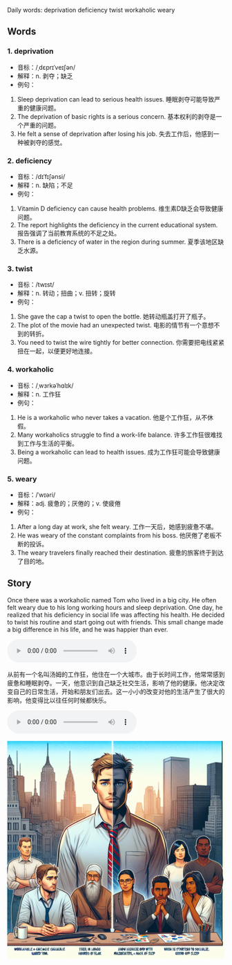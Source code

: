 Daily words: deprivation deficiency twist workaholic weary

## Words
### 1. deprivation
- 音标：/ˌdɛprɪˈveɪʃən/ <span style="cursor: pointer;" onclick="document.getElementById('audio-player-1').play()"><i class="fas fa-volume-up"></i></span>
<audio id="audio-player-1" src="audios/words/deprivation.mp3" style="display:none;"></audio>
- 解释：n. 剥夺；缺乏
- 例句：
1. Sleep deprivation can lead to serious health issues.
   睡眠剥夺可能导致严重的健康问题。
2. The deprivation of basic rights is a serious concern.
   基本权利的剥夺是一个严重的问题。
3. He felt a sense of deprivation after losing his job.
   失去工作后，他感到一种被剥夺的感觉。

### 2. deficiency
- 音标：/dɪˈfɪʃənsi/ <span style="cursor: pointer;" onclick="document.getElementById('audio-player-2').play()"><i class="fas fa-volume-up"></i></span>
<audio id="audio-player-2" src="audios/words/deficiency.mp3" style="display:none;"></audio>
- 解释：n. 缺陷；不足
- 例句：
1. Vitamin D deficiency can cause health problems.
   维生素D缺乏会导致健康问题。
2. The report highlights the deficiency in the current educational system.
   报告强调了当前教育系统的不足之处。
3. There is a deficiency of water in the region during summer.
   夏季该地区缺乏水源。

### 3. twist
- 音标：/twɪst/ <span style="cursor: pointer;" onclick="document.getElementById('audio-player-3').play()"><i class="fas fa-volume-up"></i></span>
<audio id="audio-player-3" src="audios/words/twist.mp3" style="display:none;"></audio>
- 解释：n. 转动；扭曲；v. 扭转；旋转
- 例句：
1. She gave the cap a twist to open the bottle.
   她转动瓶盖打开了瓶子。
2. The plot of the movie had an unexpected twist.
   电影的情节有一个意想不到的转折。
3. You need to twist the wire tightly for better connection.
   你需要把电线紧紧扭在一起，以便更好地连接。

### 4. workaholic
- 音标：/ˌwɜrkəˈhɑlɪk/ <span style="cursor: pointer;" onclick="document.getElementById('audio-player-4').play()"><i class="fas fa-volume-up"></i></span>
<audio id="audio-player-4" src="audios/words/workaholic.mp3" style="display:none;"></audio>
- 解释：n. 工作狂
- 例句：
1. He is a workaholic who never takes a vacation.
   他是个工作狂，从不休假。
2. Many workaholics struggle to find a work-life balance.
   许多工作狂很难找到工作与生活的平衡。
3. Being a workaholic can lead to health issues.
   成为工作狂可能会导致健康问题。

### 5. weary
- 音标：/ˈwɪəri/ <span style="cursor: pointer;" onclick="document.getElementById('audio-player-5').play()"><i class="fas fa-volume-up"></i></span>
<audio id="audio-player-5" src="audios/words/weary.mp3" style="display:none;"></audio>
- 解释：adj. 疲惫的；厌倦的；v. 使疲倦
- 例句：
1. After a long day at work, she felt weary.
   工作一天后，她感到疲惫不堪。
2. He was weary of the constant complaints from his boss.
   他厌倦了老板不断的投诉。
3. The weary travelers finally reached their destination.
   疲惫的旅客终于到达了目的地。

## Story
Once there was a workaholic named Tom who lived in a big city. He often felt weary due to his long working hours and sleep deprivation. One day, he realized that his deficiency in social life was affecting his health. He decided to twist his routine and start going out with friends. This small change made a big difference in his life, and he was happier than ever.

<audio controls>
  <source src="https://files.dwong.top/story/2024-10-18-english.mp3" type="audio/mpeg">
  你的浏览器不支持音频元素。
</audio>
  

从前有一个名叫汤姆的工作狂，他住在一个大城市。由于长时间工作，他常常感到疲惫和睡眠剥夺。一天，他意识到自己缺乏社交生活，影响了他的健康。他决定改变自己的日常生活，开始和朋友们出去。这一小小的改变对他的生活产生了很大的影响，他变得比以往任何时候都快乐。

<audio controls>
  <source src="https://files.dwong.top/story/2024-10-18-chinese.mp3" type="audio/mpeg">
  你的浏览器不支持音频元素。
</audio>
  

![story](./images/2024-10-18.png)

